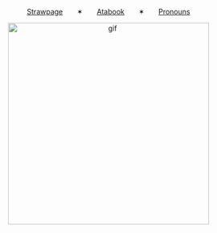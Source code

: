 <p align="center">
  <a href="https://deepinkman.straw.page">Strawpage</a>  ✶  <a href="https://deepinkman.atabook.org">Atabook</a>  ✶  <a href="https://pronouns.cc/@deepinkman">Pronouns</a>

<p align="center">
  <img src="https://64.media.tumblr.com/3f03286f0437463983b488753deace3a/bf29a0e5e1d263df-ee/s400x600/9f0a4a39d26fb4eea7498b4f30e35ae6ba6a525c.gifv" alt="gif" width="400" />
</p>
